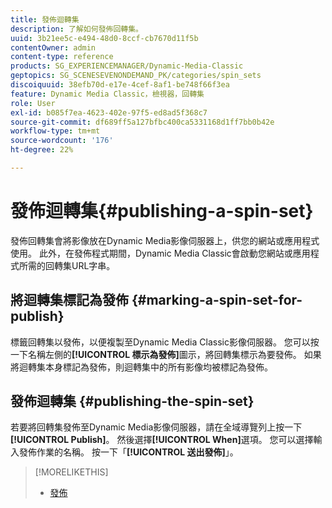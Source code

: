 ```yaml
---
title: 發佈迴轉集
description: 了解如何發佈回轉集。
uuid: 3b21ee5c-e494-48d0-8ccf-cb7670d11f5b
contentOwner: admin
content-type: reference
products: SG_EXPERIENCEMANAGER/Dynamic-Media-Classic
geptopics: SG_SCENESEVENONDEMAND_PK/categories/spin_sets
discoiquuid: 38efb70d-e17e-4cef-8af1-be748f66f3ea
feature: Dynamic Media Classic，檢視器，回轉集
role: User
exl-id: b085f7ea-4623-402e-97f5-ed8ad5f368c7
source-git-commit: df689ff5a127bfbc400ca5331168d1ff7bb0b42e
workflow-type: tm+mt
source-wordcount: '176'
ht-degree: 22%

---
```


# 發佈迴轉集{#publishing-a-spin-set}

發佈回轉集會將影像放在Dynamic Media影像伺服器上，供您的網站或應用程式使用。 此外，在發佈程式期間，Dynamic Media Classic會啟動您網站或應用程式所需的回轉集URL字串。

## 將迴轉集標記為發佈 {#marking-a-spin-set-for-publish}

標籤回轉集以發佈，以便複製至Dynamic Media Classic影像伺服器。 您可以按一下名稱左側的&#x200B;**[!UICONTROL 標示為發佈]**&#x200B;圖示，將回轉集標示為要發佈。 如果將迴轉集本身標記為發佈，則迴轉集中的所有影像均被標記為發佈。

## 發佈迴轉集 {#publishing-the-spin-set}

若要將回轉集發佈至Dynamic Media影像伺服器，請在全域導覽列上按一下&#x200B;**[!UICONTROL Publish]**。 然後選擇&#x200B;**[!UICONTROL When]**&#x200B;選項。 您可以選擇輸入發佈作業的名稱。 按一下「**[!UICONTROL 送出發佈]**」。

>[!MORELIKETHIS]
>
>* [發佈](publishing-files.md#publishing_files)

